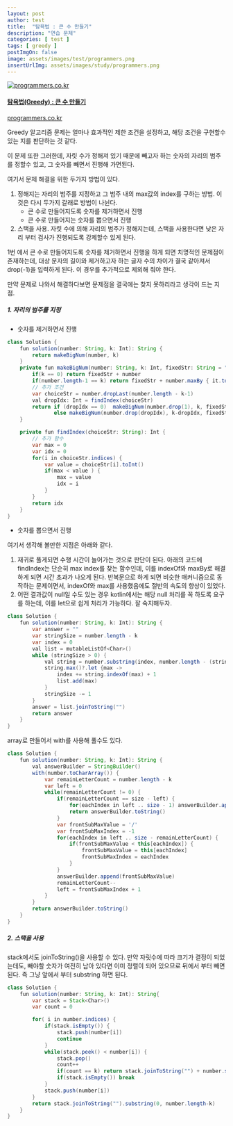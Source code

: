 ```yaml
---
layout: post
author: test
title:  "탐욕법 : 큰 수 만들기"
description: "연습 문제"
categories: [ test ]
tags: [ greedy ]
postImgOn: false
image: assets/images/test/programmers.png
insertUrlImg: assets/images/study/programmers.png
---
```


<div class="card h-100 my-u-padding"><div class="insertcover"><a target="_blank" class="text-dark" href="https://programmers.co.kr/learn/courses/30/lessons/42883"><div class=""><img class="inserturl" src="{{site.baseurl}}/{{ page.insertUrlImg}}" alt="programmers.co.kr"/></div><div class="insert-img-body"><h4 class="insert-img-title">탐욕법(Greedy) : 큰 수 만들기</h4><p class="insert-img-description">programmers.co.kr</p></div></a></div></div>


Greedy 알고리즘 문제는 얼마나 효과적인 제한 조건을 설정하고, 해당 조건을 구현할수 있는 지를 판단하는 것 같다.

이 문제 또한 그러한데, 자릿 수가 정해져 있기 때문에 빼고자 하는 숫자의 자리의 범주를 정할수 있고, 그 숫자를 빼면서 진행해 가면된다.

여기서 문제 해결을 위한 두가지 방법이 있다.
1. 정해지는 자리의 범주를 지정하고 그 범주 내의 max값의 index를 구하는 방법.
    이것은 다시 두가지 갈래로 방법이 나뉜다.
    - 큰 수로 만들어지도록 숫자를 제거하면서 진행
    - 큰 수로 만들어지는 숫자를 뽑으면서 진행
2. 스택을 사용. 
    자릿 수에 의해 자리의 범주가 정해지는데, 스택을 사용한다면 낮은 자리 부터 검사가 진행되도록 강제할수 있게 된다. 

1번 에서 큰 수로 만들어지도록 숫자를 제거하면서 진행을 하게 되면 치명적인 문제점이 존재하는데, 대상 문자의 길이와 제거하고자 하는 글자 수의 차이가 결국 같아져서 drop(-1)을 입력하게 된다.
이 경우를 추가적으로 제외해 줘야 한다.

만약 문제로 나와서 해결하다보면 문제점을 결국에는 찾지 못하리라고 생각이 드는 지점.

##### 1. 자리의 범주를 지정

- 숫자를 제거하면서 진행

```java
class Solution {
    fun solution(number: String, k: Int): String {
        return makeBigNum(number, k)
    }
    private fun makeBigNum(number: String, k: Int, fixedStr: String = "" ): String {
        if(k == 0) return fixedStr + number
        if(number.length-1 == k) return fixedStr + number.maxBy { it.toInt()}.toString() 
        // 추가 조건
        var choiceStr = number.dropLast(number.length - k-1)
        val dropIdx: Int = findIndex(choiceStr)
        return if (dropIdx == 0)  makeBigNum(number.drop(1), k, fixedStr + number.first()) 
               else makeBigNum(number.drop(dropIdx), k-dropIdx, fixedStr)
    }

    private fun findIndex(choiceStr: String): Int {
        // 추가 함수
        var max = 0
        var idx = 0
        for(i in choiceStr.indices) {
            var value = choiceStr[i].toInt()
            if(max < value ) {
                max = value
                idx = i
            }
        }
        return idx
    }
}
```

- 숫자를 뽑으면서 진행

여기서 생각해 볼만한 지점은 아래와 같다.

1. 재귀로 풀게되면 수행 시간이 늘어가는 것으로 판단이 된다.
아래의 코드에 findIndex는 단순히 max index를 찾는 함수인데, 이를 indexOf와 maxBy로 해결하게 되면 시간 초과가 나오게 된다.
반복문으로 하게 되면 비슷한 매커니즘으로 동작하는 문제이면서, indexOf와 max를 사용했음에도 절반의 속도의 향상이 있었다.
2. 어떤 결과값이 null일 수도 있는 경우 kotlin에서는 해당 null 처리를 꼭 하도록 요구를 하는데, 이를 let으로 쉽게 처리가 가능하다.
잘 숙지해두자.

```java
class Solution {
    fun solution(number: String, k: Int): String {
        var answer = ""
        var stringSize = number.length - k
        var index = 0
        val list = mutableListOf<Char>()
        while (stringSize > 0) {
            val string = number.substring(index, number.length - (stringSize - 1))
            string.max()?.let {max ->
                index += string.indexOf(max) + 1
                list.add(max)
            }
            stringSize -= 1
        }
        answer = list.joinToString("")
        return answer
    }
}
```

array로 만들어서 with를 사용해 풀수도 있다.

```java
class Solution {
    fun solution(number: String, k: Int): String {
        val answerBuilder = StringBuilder()
        with(number.toCharArray()) {
            var remainLetterCount = number.length - k
            var left = 0
            while(remainLetterCount != 0) {
                if(remainLetterCount == size - left) {
                    for(eachIndex in left .. size - 1) answerBuilder.append(this[eachIndex])
                    return answerBuilder.toString()
                }
                var frontSubMaxValue = '/'
                var frontSubMaxIndex = -1
                for(eachIndex in left .. size - remainLetterCount) {
                    if(frontSubMaxValue < this[eachIndex]) {
                        frontSubMaxValue = this[eachIndex]
                        frontSubMaxIndex = eachIndex
                    }
                }
                answerBuilder.append(frontSubMaxValue)
                remainLetterCount--
                left = frontSubMaxIndex + 1
            }
        }
        return answerBuilder.toString()
    }
}
```


##### 2. 스택을 사용

stack에서도 joinToString()을 사용할 수 있다.
만약 자릿수에 따라 크기가 결정이 되었는데도, 빼야할 숫자가 여전히 남아 있다면
이미 정렬이 되어 있으므로 뒤에서 부터 빼면 된다. 즉 그냥 앞에서 부터 substring 하면 된다.

```java
class Solution {
    fun solution(number: String, k: Int): String{
        var stack = Stack<Char>()
        var count = 0

        for( i in number.indices) {
            if(stack.isEmpty()) {
                stack.push(number[i])
                continue
            }
            while(stack.peek() < number[i]) {
                stack.pop()
                count++
                if(count == k) return stack.joinToString("") + number.substring(i, number.length)
                if(stack.isEmpty()) break
            }
            stack.push(number[i])
        }
        return stack.joinToString("").substring(0, number.length-k)
    }
}
```

